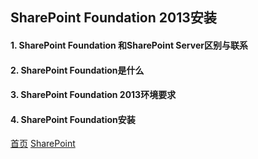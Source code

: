 ## SharePoint Foundation 2013安装

#### 1. SharePoint Foundation 和SharePoint Server区别与联系

#### 2. SharePoint Foundation是什么

#### 3. SharePoint Foundation 2013环境要求

#### 4. SharePoint Foundation安装


[首页](../../../README.md) [SharePoint](../SharePoint.md)
